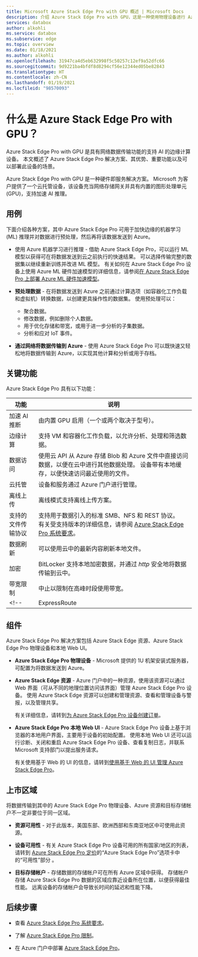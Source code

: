 ```yaml
---
title: Microsoft Azure Stack Edge Pro with GPU 概述 | Microsoft Docs
description: 介绍 Azure Stack Edge Pro with GPU，这是一种使用物理设备进行 Azure 网络传输的存储解决方案。
services: databox
author: alkohli
ms.service: databox
ms.subservice: edge
ms.topic: overview
ms.date: 01/18/2021
ms.author: alkohli
ms.openlocfilehash: 31947ca4d5eb632998f5c50257c12ef9a52dfc66
ms.sourcegitcommit: 9d9221ba4bfdf8d8294cf56e12344ed05be82843
ms.translationtype: HT
ms.contentlocale: zh-CN
ms.lasthandoff: 01/19/2021
ms.locfileid: "98570093"
---
```

# <a name="what-is-azure-stack-edge-pro-with-gpu"></a>什么是 Azure Stack Edge Pro with GPU？

Azure Stack Edge Pro with GPU 是具有网络数据传输功能的支持 AI 的边缘计算设备。 本文概述了 Azure Stack Edge Pro 解决方案、其优势、重要功能以及可以部署此设备的场景。

Azure Stack Edge Pro with GPU 是一种硬件即服务解决方案。 Microsoft 为客户提供了一个云托管设备，该设备充当网络存储网关并具有内置的图形处理单元 (GPU)，支持加速 AI 推理。 

## <a name="use-cases"></a>用例

下面介绍各种方案，其中 Azure Stack Edge Pro 可用于加快边缘的机器学习 (ML) 推理并对数据进行预处理，然后再将该数据发送到 Azure。

- 使用 Azure 机器学习进行推理 - 借助 Azure Stack Edge Pro，可以运行 ML 模型以获得可在将数据发送到云之前执行的快速结果。 可以选择传输完整的数据集以继续重新训练并改进 ML 模型。 有关如何在 Azure Stack Edge Pro 设备上使用 Azure ML 硬件加速模型的详细信息，请参阅[在 Azure Stack Edge Pro 上部署 Azure ML 硬件加速模型](../machine-learning/how-to-deploy-fpga-web-service.md#deploy-to-a-local-edge-server)。

- **预处理数据** - 在将数据发送到 Azure 之前通过计算选项（如容器化工作负载和虚拟机）转换数据，以创建更具操作性的数据集。 使用预处理可以： 

    - 聚合数据。
    - 修改数据，例如删除个人数据。
    - 用于优化存储和带宽，或用于进一步分析的子集数据。
    - 分析和应对 IoT 事件。 

- **通过网络将数据传输到 Azure** - 使用 Azure Stack Edge Pro 可以既快速又轻松地将数据传输到 Azure，以实现其他计算和分析或用于存档。 

## <a name="key-capabilities"></a>关键功能

Azure Stack Edge Pro 具有以下功能：

|功能 |说明  |
|---------|---------|
|加速 AI 推断| 由内置 GPU 启用（一个或两个取决于型号）。|
|边缘计算      |支持 VM 和容器化工作负载，以允许分析、处理和筛选数据。 |
|数据访问     | 使用云 API 从 Azure 存储 Blob 和 Azure 文件中直接访问数据，以便在云中进行其他数据处理。 设备带有本地缓存，以便快速访问最近使用的文件。|
|云托管     |设备和服务通过 Azure 门户进行管理。  |
|离线上传     | 离线模式支持离线上传方案。|
|支持的文件传输协议      | 支持用于数据引入的标准 SMB、NFS 和 REST 协议。 <br> 有关受支持版本的详细信息，请参阅 [Azure Stack Edge Pro 系统要求](azure-stack-edge-system-requirements.md)。|
|数据刷新     | 可以使用云中的最新内容刷新本地文件。|
|加密    | BitLocker 支持本地加密数据，并通过 *http* 安全地将数据传输到云中。|
|带宽限制| 中止以限制在高峰时段使用带宽。|
<!--|ExpressRoute | 通过 ExpressRoute 增加了安全性。 使用对等互连配置，从本地设备到云存储终结点的流量将通过 ExpressRoute 传输。 有关详细信息，请参阅 [ExpressRoute 概述](../expressroute/expressroute-introduction.md)。|-->

## <a name="components"></a>组件

Azure Stack Edge Pro 解决方案包括 Azure Stack Edge 资源、Azure Stack Edge Pro 物理设备和本地 Web UI。

* **Azure Stack Edge Pro 物理设备** - Microsoft 提供的 1U 机架安装式服务器，可配置为将数据发送到 Azure。
    
* **Azure Stack Edge 资源** - Azure 门户中的一种资源，使用该资源可以通过 Web 界面（可从不同的地理位置访问该界面）管理 Azure Stack Edge Pro 设备。 使用 Azure Stack Edge 资源可以创建和管理资源、查看和管理设备与警报，以及管理共享。  

    有关详细信息，请转到[为 Azure Stack Edge Pro 设备创建订单](azure-stack-edge-gpu-deploy-prep.md#create-a-new-resource)。

* **Azure Stack Edge Pro 本地 Web UI** - Azure Stack Edge Pro 设备上基于浏览器的本地用户界面，主要用于设备的初始配置。 使用本地 Web UI 还可以运行诊断、关闭和重启 Azure Stack Edge Pro 设备、查看复制日志，并联系 Microsoft 支持部门以提出服务请求。

    有关使用基于 Web 的 UI 的信息，请转到[使用基于 Web 的 UI 管理 Azure Stack Edge Pro](azure-stack-edge-manage-access-power-connectivity-mode.md)。

## <a name="region-availability"></a>上市区域

将数据传输到其中的 Azure Stack Edge Pro 物理设备、Azure 资源和目标存储帐户不一定非要位于同一区域。

- **资源可用性** - 对于此版本，美国东部、欧洲西部和东南亚地区中可使用此资源。

- **设备可用性** - 有关 Azure Stack Edge Pro 设备可用的所有国家/地区的列表，请转到 [Azure Stack Edge Pro 定价](https://azure.microsoft.com/pricing/details/azure-stack/edge/#azureStackEdgePro)的“Azure Stack Edge Pro”选项卡中的“可用性”部分 。
    
- **目标存储帐户** - 存储数据的存储帐户可在所有 Azure 区域中获得。 存储帐户存储 Azure Stack Edge Pro 数据的区域应靠近设备所在位置，以便获得最佳性能。 远离设备的存储帐户会导致长时间的延迟和性能下降。

## <a name="next-steps"></a>后续步骤

- 查看 [Azure Stack Edge Pro 系统要求](azure-stack-edge-gpu-system-requirements.md)。

- 了解 [Azure Stack Edge Pro 限制](azure-stack-edge-limits.md)。
- 在 Azure 门户中部署 [Azure Stack Edge Pro](azure-stack-edge-gpu-deploy-prep.md)。
